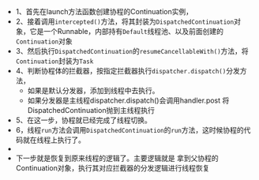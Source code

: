 - 1、首先在launch方法函数创建协程的Continuation实例，
- 2、接着调用`intercepted()`方法，将其封装为`DispatchedContinuation`对象，它是一个Runnable，内部持有`Default`线程池、以及前面创建的`Continuation`对象
- 3、然后执行`DispatchedContinuation`的`resumeCancellableWith()`方法，将`Continuation`封装为`Task`
- 4、判断协程体的拦截器，按指定拦截器执行`dispatcher.dispatch()`分发方法，
	- 如果是默认分发器，添加到线程中去执行。
	- 如果分发器是主线程dispatcher.dispatch()会调用handler.post 将DispatchedContinuation抛到主线程执行
- 5、在这一步，协程就已经完成了线程切换。
- 6，线程`run`方法会调用`DispatchedContinuation`的`run`方法，这时候协程的代码就在线程上执行了。
-
- 下一步就是恢复到原来线程的逻辑了。主要逻辑就是 拿到父协程的Continuation对象，执行其对应拦截器的分发逻辑进行线程恢复
